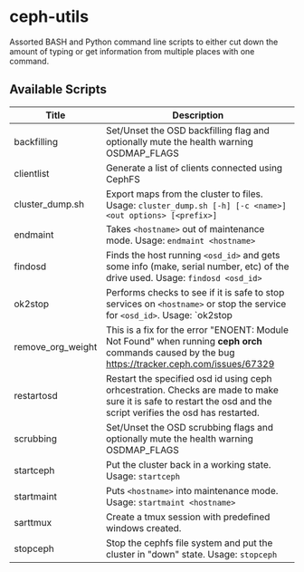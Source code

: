 # ceph-utils
Assorted BASH and Python command line scripts to either cut down the amount of typing or get information from multiple places with one command.

## Available Scripts

| Title | Description |
| --- | --- |
| backfilling | Set/Unset the OSD backfilling flag and optionally mute the health warning OSDMAP_FLAGS |
| clientlist | Generate a list of clients connected using CephFS |
| cluster_dump.sh | Export maps from the cluster to files. Usage: `cluster_dump.sh [-h] [-c <name>] <out options> [<prefix>]` |
| endmaint | Takes `<hostname>` out of maintenance mode. Usage: `endmaint <hostname>` |
| findosd | Finds the host running `<osd_id>` and gets some info (make, serial number, etc) of the drive used. Usage: `findosd <osd_id>` |
| ok2stop | Performs checks to see if it is safe to stop services on `<hostname>` or stop the service for `<osd_id>`. Usage: `ok2stop <hostname>|<osd_id>` |
| remove_org_weight | This is a fix for the error "ENOENT: Module Not Found" when running **ceph orch** commands caused by the bug https://tracker.ceph.com/issues/67329 |
| restartosd | Restart the specified osd id using ceph orhcestration.  Checks are made to make sure it is safe to restart the osd and the script verifies the osd has restarted. |
| scrubbing  | Set/Unset the OSD scrubbing flags and optionally mute the health warning OSDMAP_FLAGS |
| startceph | Put the cluster back in a working state. Usage: `startceph` |
| startmaint | Puts `<hostname>` into maintenance mode. Usage: `startmaint <hostname>` |
| sarttmux | Create a tmux session with predefined windows created. |
| stopceph | Stop the cephfs file system and put the cluster in "down" state. Usage: `stopceph` |
